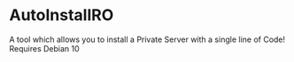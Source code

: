 # AutoInstallRO
 A tool which allows you to install a Private Server with a single line of Code! Requires Debian 10
